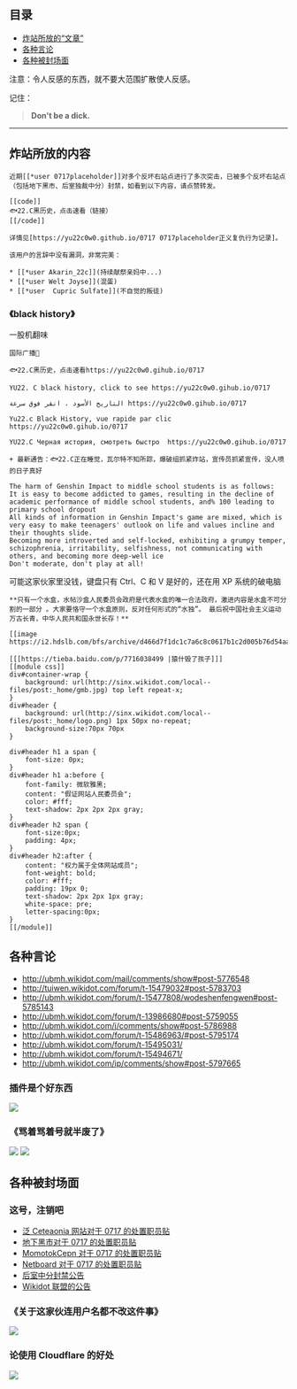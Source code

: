 ## 目录

- [炸站所放的“文章”](#炸站所放的“文章”)
- [各种言论](#各种言论)
- [各种被封场面](#各种被封场面)

注意：令人反感的东西，就不要大范围扩散使人反感。


记住：

> **Don't be a dick.**
---

## 炸站所放的内容

```
近期[[*user 0717placeholder]]对多个反坏右站点进行了多次突击，已被多个反坏右站点（包括地下黑市、后室独裁中分）封禁，如看到以下内容，请点赞转发。

[[code]]
🐟22.C黑历史，点击速看（链接）
[[/code]]

详情见[https://yu22c0w0.github.io/0717 0717placeholder正义复仇行为记录]。

该用户的言辞中没有漏洞，非常完美：
```

```
* [[*user Akarin_22c]](持续献祭亲妈中...)
* [[*user Welt Joyse]](混蛋)
* [[*user  Cupric Sulfate]](不自觉的叛徒)
```

### 《black history》

一股机翻味

```
国际广播📢

🐟22.C黑历史，点击速看https://yu22c0w0.gihub.io/0717

YU22. C black history, click to see https://yu22c0w0.gihub.io/0717

التاريخ الأسود ، انقر فوق سرعة https://yu22c0w0.gihub.io/0717

Yu22.c Black History, vue rapide par clic https://yu22c0w0.gihub.io/0717

YU22.C Черная история, смотреть быстро  https://yu22c0w0.gihub.io/0717

+ 最新通告：🐟22.C正在睡觉，瓦尔特不知所踪，爆破组抓紧炸站，宣传员抓紧宣传，没人喷的日子真好

The harm of Genshin Impact to middle school students is as follows:
It is easy to become addicted to games, resulting in the decline of academic performance of middle school students, and% 100 leading to primary school dropout
All kinds of information in Genshin Impact's game are mixed, which is very easy to make teenagers' outlook on life and values incline and their thoughts slide.
Becoming more introverted and self-locked, exhibiting a grumpy temper, schizophrenia, irritability, selfishness, not communicating with others, and becoming more deep-well ice
Don't moderate, don't play at all!
```

可能这家伙家里没钱，键盘只有 Ctrl、C 和 V 是好的，还在用 XP 系统的破电脑

```
**只有一个水盒，水帖沙盒人民委员会政府是代表水盒的唯一合法政府，激进内容是水盒不可分割的一部分 。大家要恪守一个水盒原则，反对任何形式的“水独”。 最后祝中国社会主义运动万古长青，中华人民共和国永世长存！**

[[image https://i2.hdslb.com/bfs/archive/d466d7f1dc1c7a6c8c0617b1c2d005b76d54aa0f.jpg]]

[[[https://tieba.baidu.com/p/7716038499 |猿什毁了孩子]]]
[[module css]]
div#container-wrap {
    background: url(http://sinx.wikidot.com/local--files/post:_home/gmb.jpg) top left repeat-x;
}
div#header {
    background: url(http://sinx.wikidot.com/local--files/post:_home/logo.png) 1px 50px no-repeat;
    background-size:70px 70px
}

div#header h1 a span {
    font-size: 0px;
}
div#header h1 a:before {
    font-family: 微软雅黑;
    content: "假证网站人民委员会";
    color: #fff;
    text-shadow: 2px 2px 2px gray;
}
div#header h2 span {
    font-size:0px;
    padding: 4px;
}
div#header h2:after {
    content: "权力属于全体网站成员";
    font-weight: bold;
    color: #fff;
    padding: 19px 0;
    text-shadow: 2px 2px 1px gray;
    white-space: pre;
    letter-spacing:0px;
}
[[/module]]
```

## 各种言论

* http://ubmh.wikidot.com/mail/comments/show#post-5776548
* http://tuiwen.wikidot.com/forum/t-15479032#post-5783703
* http://ubmh.wikidot.com/forum/t-15477808/wodeshenfengwen#post-5785143
* http://ubmh.wikidot.com/forum/t-13986680#post-5759055
* http://ubmh.wikidot.com/j/comments/show#post-5786988
* http://ubmh.wikidot.com/forum/t-15486963/#post-5795174
* http://ubmh.wikidot.com/forum/t-15495031/
* http://ubmh.wikidot.com/forum/t-15494671/
* http://ubmh.wikidot.com/ip/comments/show#post-5797665

### 插件是个好东西
![](https://files.catbox.moe/2mdvth.jpg)

### 《骂着骂着号就半废了》
![](https://files.catbox.moe/piemyo.jpg)
![](https://files.catbox.moe/joc1g0.jpg)

## 各种被封场面

### 这号，注销吧
* [泛 Ceteaonia 网站对于 0717 的处置职员贴](http://truthboard.wikidot.com/blog:198/comments/show#post-5794972)
* [地下黑市对于 0717 的处置职员贴](http://ubmh.wikidot.com/forum/t-15501762/)
* [MomotokCepn 对于 0717 的处置职员贴](http://momotokcepn.wikidot.com/forum/t-15430761/)
* [Netboard 对于 0717 的处置职员贴](http://netboard.wikidot.com/forum/t-15428586/)
* [后室中分封禁公告](http://backrooms-oversight-cn.wikidot.com/forum/t-15518797/) 
* [Wikidot 联盟的公告](http://lm-wiki.wikidot.com/forum/t-15429609/)

### 《关于这家伙连用户名都不改这件事》
![](https://files.catbox.moe/7peb5u.jpg)

### 论使用 Cloudflare 的好处
![](https://files.catbox.moe/lffkvr.jpg)
